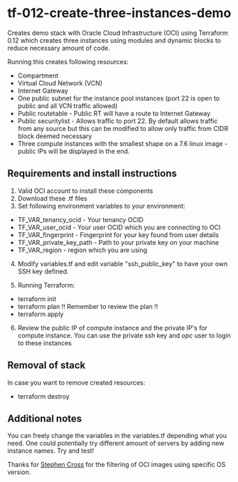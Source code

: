 # tf-012-create-three-instances-demo

Creates demo stack with Oracle Cloud Infrastructure (OCI) using Terraform 0.12 which creates three instances using modules and dynamic blocks to reduce necessary amount of code.

Running this creates following resources:


* Compartment
* Virtual Cloud Network (VCN)
* Internet Gateway
* One public subnet for the instance pool instances (port 22 is open to public and all VCN traffic allowed)
* Public routetable - Public RT will have a route to Internet Gateway 
* Public securitylist - Allows traffic to port 22. By default allows traffic from any source but this can be modified to allow only traffic from CIDR block deemed necessary
* Three compute instances with the smallest shape on a 7.6 linux image - public IPs will be displayed in the end. 

## Requirements and install instructions

1. Valid OCI account to install these components
2. Download these .tf files
3. Set following environment variables to your environment:

* TF_VAR_tenancy_ocid - Your tenancy OCID
* TF_VAR_user_ocid - Your user OCID which you are connecting to OCI
* TF_VAR_fingerprint - Fingerprint for your key found from user details
* TF_VAR_private_key_path - Path to your private key on your machine
* TF_VAR_region - region which you are using

4. Modify variables.tf and edit variable "ssh_public_key" to have your own SSH key defined.

5. Running Terraform:

* terraform init
* terraform plan !! Remember to review the plan !!
* terraform apply

6. Review the public IP of compute instance and the private IP's for compute instance. You can use the private ssh key and *opc* user to login to these instances

## Removal of stack

In case you want to remove created resources:

* terraform destroy

## Additional notes

You can freely change the variables in the variables.tf depending what you need. One could potentially try different amount of servers by adding new instance names. Try and test!

Thanks for [Stephen Cross](https://gist.github.com/scross01/bcd21c12b15787f3ae9d51d0d9b2df06) for the filtering of OCI images using specific OS version. 






